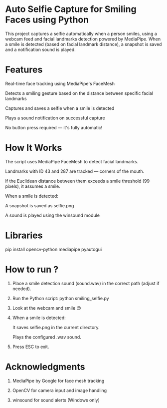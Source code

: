 













   # Auto Selfie Capture for Smiling Faces using Python

This project captures a selfie automatically when a person smiles, using a webcam feed and facial landmarks detection powered by MediaPipe. When a smile is detected (based on facial landmark distance), a snapshot is saved and a notification sound is played.

# Features

Real-time face tracking using MediaPipe's FaceMesh

Detects a smiling gesture based on the distance between specific facial landmarks

Captures and saves a selfie when a smile is detected

Plays a sound notification on successful capture

No button press required — it's fully automatic!

# How It Works

The script uses MediaPipe FaceMesh to detect facial landmarks.

Landmarks with ID 43 and 287 are tracked — corners of the mouth.

If the Euclidean distance between them exceeds a smile threshold (99 pixels), it assumes a smile.

When a smile is detected:

A snapshot is saved as selfie.png

A sound is played using the winsound module

# Libraries
pip install opencv-python mediapipe pyautogui

# How to run ?

1. Place a smile detection sound (sound.wav) in the correct path (adjust if needed).

2. Run the Python script: python smiling_selfie.py
3. Look at the webcam and smile 😊

4. When a smile is detected:

   It saves selfie.png in the current directory.

   Plays the configured .wav sound.

5. Press ESC to exit.

# Acknowledgments

1. MediaPipe by Google for face mesh tracking

2. OpenCV for camera input and image handling

3. winsound for sound alerts (Windows only)


